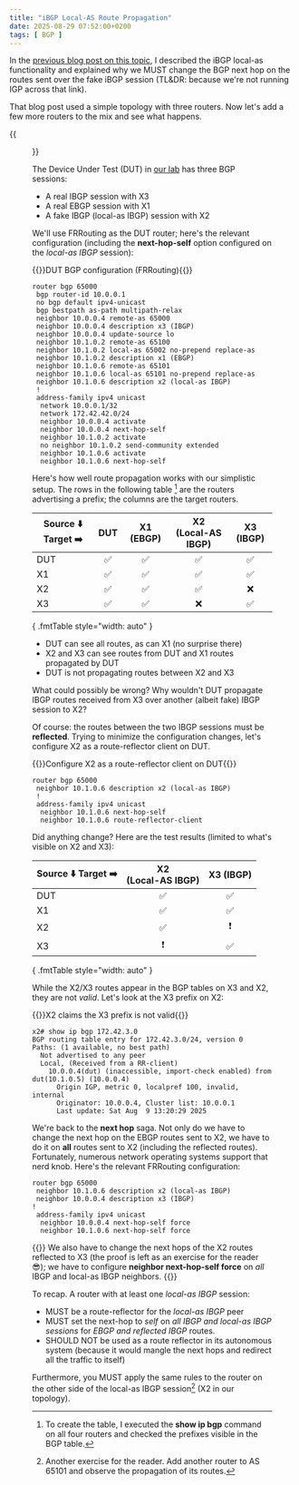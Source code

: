 ```yaml
---
title: "iBGP Local-AS Route Propagation"
date: 2025-08-29 07:52:00+0200
tags: [ BGP ]
---
```

In the [previous blog post on this topic](/2025/04/ibgp-local-as-details/), I described the iBGP local-as functionality and explained why we MUST change the BGP next hop on the routes sent over the fake iBGP session (TL&DR: because we're not running IGP across that link).

That blog post used a simple topology with three routers. Now let's add a few more routers to the mix and see what happens.
<!--more-->
{{<figure src="/2025/08/localas_ibgp_topo.png">}}

The Device Under Test (DUT) in [our lab](https://github.com/ipspace/netlab/blob/dev/tests/integration/bgp/08-ibgp-localas.yml) has three BGP sessions:

* A real IBGP session with X3
* A real EBGP session with X1
* A fake IBGP (local-as IBGP) session with X2

We'll use FRRouting as the DUT router; here's the relevant configuration (including the **next-hop-self** option configured on the *local-as IBGP* session):

{{<cc>}}DUT BGP configuration (FRRouting){{</cc>}}
```
router bgp 65000
 bgp router-id 10.0.0.1
 no bgp default ipv4-unicast
 bgp bestpath as-path multipath-relax
 neighbor 10.0.0.4 remote-as 65000
 neighbor 10.0.0.4 description x3 (IBGP)
 neighbor 10.0.0.4 update-source lo
 neighbor 10.1.0.2 remote-as 65100
 neighbor 10.1.0.2 local-as 65002 no-prepend replace-as
 neighbor 10.1.0.2 description x1 (EBGP)
 neighbor 10.1.0.6 remote-as 65101
 neighbor 10.1.0.6 local-as 65101 no-prepend replace-as
 neighbor 10.1.0.6 description x2 (local-as IBGP)
 !
 address-family ipv4 unicast
  network 10.0.0.1/32
  network 172.42.42.0/24
  neighbor 10.0.0.4 activate
  neighbor 10.0.0.4 next-hop-self
  neighbor 10.1.0.2 activate
  no neighbor 10.1.0.2 send-community extended
  neighbor 10.1.0.6 activate
  neighbor 10.1.0.6 next-hop-self
```

Here's how well route propagation works with our simplistic setup. The rows in the following table [^CT] are the routers advertising a prefix; the columns are the target routers.

[^CT]: To create the table, I executed the **show ip bgp** command on all four routers and checked the prefixes visible in the BGP table.

| Source ⬇️ Target ➡️ | DUT | X1 (EBGP) | X2<br>(Local-AS IBGP) | X3 (IBGP) |
|-----|:-:|:-:|:-:|:-:|
| DUT | ✅| ✅| ✅| ✅|
| X1  | ✅| ✅| ✅| ✅|
| X2  | ✅| ✅| ✅| ❌ |
| X3  | ✅| ✅| ❌ | ✅|
{ .fmtTable style="width: auto" }

* DUT can see all routes, as can X1 (no surprise there)
* X2 and X3 can see routes from DUT and X1 routes propagated by DUT
* DUT is not propagating routes between X2 and X3

What could possibly be wrong? Why wouldn't DUT propagate IBGP routes received from X3 over another (albeit fake) IBGP session to X2?

Of course: the routes between the two IBGP sessions must be **reflected**. Trying to minimize the configuration changes, let's configure X2 as a route-reflector client on DUT.

{{<cc>}}Configure X2 as a route-reflector client on DUT{{</cc>}}
```
router bgp 65000
 neighbor 10.1.0.6 description x2 (local-as IBGP)
 !
 address-family ipv4 unicast
  neighbor 10.1.0.6 next-hop-self
  neighbor 10.1.0.6 route-reflector-client
```

Did anything change? Here are the test results (limited to what's visible on X2 and X3):

| Source ⬇️ Target ➡️ | X2<br>(Local-AS IBGP) | X3 (IBGP) |
|-----|:-:|:-:|
| DUT | ✅| ✅|
| X1  | ✅| ✅|
| X2  | ✅| ❗️|
| X3  | ❗️| ✅|
{ .fmtTable style="width: auto" }

While the X2/X3 routes appear in the BGP tables on X3 and X2, they are not *valid*. Let's look at the X3 prefix on X2:

{{<cc>}}X2 claims the X3 prefix is not valid{{</cc>}}
```
x2# show ip bgp 172.42.3.0
BGP routing table entry for 172.42.3.0/24, version 0
Paths: (1 available, no best path)
  Not advertised to any peer
  Local, (Received from a RR-client)
    10.0.0.4(dut) (inaccessible, import-check enabled) from dut(10.1.0.5) (10.0.0.4)
      Origin IGP, metric 0, localpref 100, invalid, internal
      Originator: 10.0.0.4, Cluster list: 10.0.0.1
      Last update: Sat Aug  9 13:20:29 2025
```

We're back to the **next hop** saga. Not only do we have to change the next hop on the EBGP routes sent to X2, we have to do it on **all** routes sent to X2 (including the reflected routes). Fortunately, numerous network operating systems support that nerd knob. Here's the relevant FRRouting configuration:

```
router bgp 65000
 neighbor 10.1.0.6 description x2 (local-as IBGP)
 neighbor 10.0.0.4 description x3 (IBGP)
!
 address-family ipv4 unicast
  neighbor 10.0.0.4 next-hop-self force
  neighbor 10.1.0.6 next-hop-self force
```

{{<note>}}
We also have to change the next hops of the X2 routes reflected to X3 (the proof is left as an exercise for the reader 😎); we have to configure **neighbor next-hop-self force** on *all* IBGP and local-as IBGP neighbors.
{{</note>}}

[^PLER]: 

To recap. A router with at least one *local-as IBGP* session:

* MUST be a route-reflector for the *local-as IBGP* peer
* MUST set the next-hop to *self* on *all IBGP and local-as IBGP sessions* for *EBGP and reflected IBGP* routes.
* SHOULD NOT be used as a route reflector in its autonomous system (because it would mangle the next hops and redirect all the traffic to itself)

Furthermore, you MUST apply the same rules to the router on the other side of the local-as IBGP session[^AER] (X2 in our topology).

[^PLER]: The proof is left as an exercise for the reader ;)

[^AER]: Another exercise for the reader. Add another router to AS 65101 and observe the propagation of its routes.
